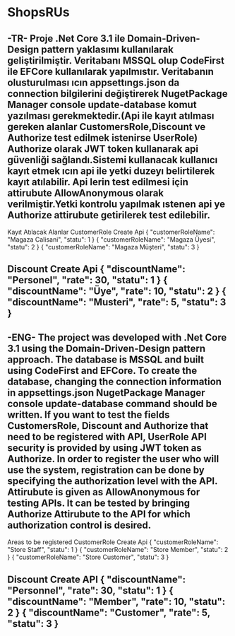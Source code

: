 # ShopsRUs
-TR-
Proje .Net Core 3.1 ile Domain-Driven-Design pattern yaklasımı kullanılarak geliştirilmiştir.
Veritabanı MSSQL olup CodeFirst ile EFCore kullanılarak yapılmıstır.
Veritabanın olusturulması ıcın appsettıngs.json da connection bilgilerini değiştirerek
NugetPackage Manager console update-database komut yazılması gerekmektedir.(Api ile kayıt atılması gereken alanlar CustomersRole,Discount ve Authorize test edilmek istenirse UserRole)
Authorize olarak JWT token kullanarak api güvenliği sağlandı.Sistemi kullanacak kullanıcı kayıt etmek ıcın api ile yetki duzeyı belirtilerek kayıt atılabilir.
Api lerin test edilmesi için attirubute  AllowAnonymous olarak verilmiştir.Yetki kontrolu yapılmak ıstenen api ye Authorize attirubute getirilerek test edilebilir.
--------------------------------------------------------------------------------------------------------------------------------------------------------------------
Kayıt Atılacak Alanlar
CustomerRole Create Api
{
  "customerRoleName": "Magaza Calisani",
  "statu": 1
}
{
  "customerRoleName": "Magaza Üyesi",
  "statu": 2
}
{
  "customerRoleName": "Magaza Müşteri",
  "statu": 3
}

Discount Create Api
{
  "discountName": "Personel",
  "rate": 30,
  "statu": 1
}
{
  "discountName": "Üye",
  "rate": 10,
  "statu": 2
}
{
  "discountName": "Musteri",
  "rate": 5,
  "statu": 3
}
--------------------------------------------------------------------------------------------------------------------------------------------------------------------


-ENG-
The project was developed with .Net Core 3.1 using the Domain-Driven-Design pattern approach.
The database is MSSQL and built using CodeFirst and EFCore.
To create the database, changing the connection information in appsettings.json
NugetPackage Manager console update-database command should be written.
If you want to test the fields CustomersRole, Discount and Authorize that need to be registered with API, UserRole
API security is provided by using JWT token as Authorize. In order to register the user who will use the system, registration can be done by specifying the authorization level with the API.
Attirubute is given as AllowAnonymous for testing APIs. It can be tested by bringing Authorize Attirubute to the API for which authorization control is desired.
--------------------------------------------------------------------------------------------------------------------------------------------------------------------
Areas to be registered
CustomerRole Create Api
{
  "customerRoleName": "Store Staff",
  "statu": 1
}
{
  "customerRoleName": "Store Member",
  "statu": 2
}
{
  "customerRoleName": "Store Customer",
  "statu": 3
}

Discount Create API
{
  "discountName": "Personnel",
  "rate": 30,
  "statu": 1
}
{
  "discountName": "Member",
  "rate": 10,
  "statu": 2
}
{
  "discountName": "Customer",
  "rate": 5,
  "statu": 3
}
--------------------------------------------------------------------------------------------------------------------------------------------------------------------
